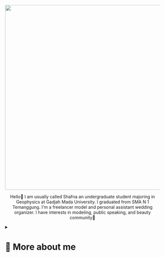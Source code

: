 <div align="center" width="500">
<img src="https://im4.ezgif.com/tmp/ezgif-4-46984fc5c2.gif" width="600">
</div>
<p align="center">
Hello🐝 I am usually called Shafna an undergraduate student majoring in Geophysics at Gadjah Mada University. I graduated from SMA N 1 Temanggung. I'm a freelancer model and personal assistant wedding organizer. I have interests in modeling, public speaking, and beauty community💅
</p>

<details> 
  <summary> <h1 font size="2"> 🦋 More about me</summary>  
  - 💼 I'm a hardworker <br>
  - 🏅 All my experience are available at (www.linkedin.com/in/shafna-puspita-prastya) <br>
  - 💌 You may contact me through (shafnapuspitaprastya@mail.ugm.ac.id) <br>
</details>

